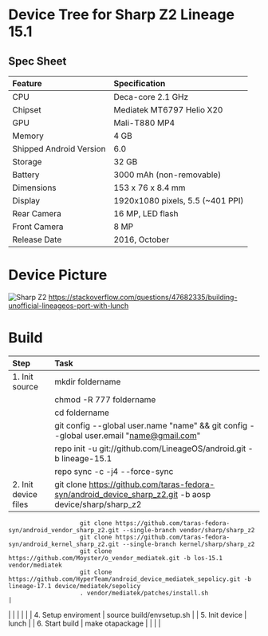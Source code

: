# Device Tree for Sharp Z2 Lineage 15.1

## Spec Sheet

| Feature                 | Specification                     |
| :---------------------- | :-------------------------------- |
| CPU                     | Deca-core 2.1 GHz                 |
| Chipset                 | Mediatek MT6797 Helio X20         |
| GPU                     | Mali-T880 MP4                     |
| Memory                  | 4 GB                              |
| Shipped Android Version | 6.0                               |
| Storage                 | 32 GB                             |
| Battery                 | 3000 mAh (non-removable)          |
| Dimensions              | 153 x 76 x 8.4 mm                 |
| Display                 | 1920x1080 pixels, 5.5 (~401 PPI)  |
| Rear Camera             | 16 MP, LED flash                  |
| Front Camera            | 8 MP                              |
| Release Date            | 2016, October                     |

# Device Picture

![Sharp Z2](https://fdn2.gsmarena.com/vv/pics/sharp/sharp-z2-1.jpg "Sharp Z2")
https://stackoverflow.com/questions/47682335/building-unofficial-lineageos-port-with-lunch
# Build
   
| Step                | Task                                                                                                                 |
| :-------------------| :--------------------------------------------------------------------------------------------------------------------|
| 1. Init source      | mkdir foldername                                                                                                     |
|                     | chmod -R 777 foldername                                                                                              |
|                     | cd foldername                                                                                                        |
|                     | git config --global user.name "name" && git config --global user.email "name@gmail.com"                              |
|                     | repo init -u git://github.com/LineageOS/android.git -b lineage-15.1                                                  |
|                     | repo sync -c -j4 --force-sync                                                                                        |
| 2. Init device files| git clone https://github.com/taras-fedora-syn/android_device_sharp_z2.git -b aosp device/sharp/sharp_z2
                        git clone https://github.com/taras-fedora-syn/android_vendor_sharp_z2.git --single-branch vendor/sharp/sharp_z2
                        git clone https://github.com/taras-fedora-syn/android_kernel_sharp_z2.git --single-branch kernel/sharp/sharp_z2
                        git clone https://github.com/Moyster/o_vendor_mediatek.git -b los-15.1 vendor/mediatek
                        git clone https://github.com/HyperTeam/android_device_mediatek_sepolicy.git -b lineage-17.1 device/mediatek/sepolicy
                        . vendor/mediatek/patches/install.sh                                                                                 |
|                     |                                                                                                             |
|                                                                                                         |
| 4. Setup enviroment | source build/envsetup.sh                                                                                             |
| 5. Init device      | lunch                                                                                         |
| 6. Start build      | make otapackage                                                                                    |
|                     |                                                                                                                      | 
